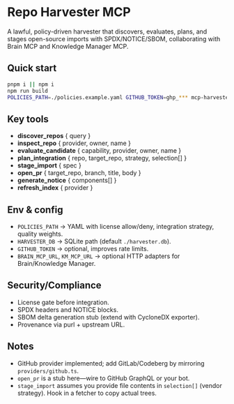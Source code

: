 # Repo Harvester MCP

A lawful, policy-driven harvester that discovers, evaluates, plans, and stages open-source imports with SPDX/NOTICE/SBOM, collaborating with Brain MCP and Knowledge Manager MCP.

## Quick start

```bash
pnpm i || npm i
npm run build
POLICIES_PATH=./policies.example.yaml GITHUB_TOKEN=ghp_*** mcp-harvester
```

## Key tools
- **discover_repos** { query }
- **inspect_repo** { provider, owner, name }
- **evaluate_candidate** { capability, provider, owner, name }
- **plan_integration** { repo, target_repo, strategy, selection[] }
- **stage_import** { spec }
- **open_pr** { target_repo, branch, title, body }
- **generate_notice** { components[] }
- **refresh_index** { provider }

## Env & config
- `POLICIES_PATH` → YAML with license allow/deny, integration strategy, quality weights.
- `HARVESTER_DB` → SQLite path (default `./harvester.db`).
- `GITHUB_TOKEN` → optional, improves rate limits.
- `BRAIN_MCP_URL`, `KM_MCP_URL` → optional HTTP adapters for Brain/Knowledge Manager.

## Security/Compliance
- License gate before integration.
- SPDX headers and NOTICE blocks.
- SBOM delta generation stub (extend with CycloneDX exporter).
- Provenance via purl + upstream URL.

## Notes
- GitHub provider implemented; add GitLab/Codeberg by mirroring `providers/github.ts`.
- `open_pr` is a stub here—wire to GitHub GraphQL or your bot.
- `stage_import` assumes you provide file contents in `selection[]` (vendor strategy). Hook in a fetcher to copy actual trees.